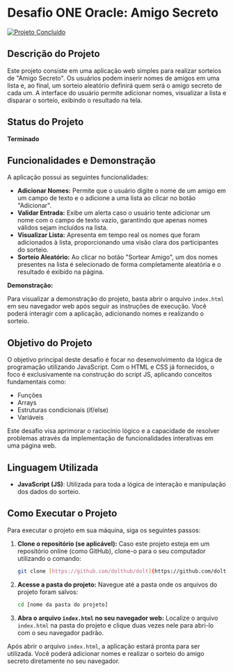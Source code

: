 # Desafio ONE Oracle: Amigo Secreto

[![Projeto Concluído](https://img.shields.io/badge/Status-Conclu%C3%ADdo-brightgreen.svg?style=flat-square)](https://img.shields.io/badge/Status-Conclu%C3%ADdo-brightgreen.svg?style=flat-square)

## Descrição do Projeto

Este projeto consiste em uma aplicação web simples para realizar sorteios de "Amigo Secreto". Os usuários podem inserir nomes de amigos em uma lista e, ao final, um sorteio aleatório definirá quem será o amigo secreto de cada um. A interface do usuário permite adicionar nomes, visualizar a lista e disparar o sorteio, exibindo o resultado na tela.

## Status do Projeto

**Terminado**

## Funcionalidades e Demonstração

A aplicação possui as seguintes funcionalidades:

* **Adicionar Nomes:** Permite que o usuário digite o nome de um amigo em um campo de texto e o adicione a uma lista ao clicar no botão "Adicionar".
* **Validar Entrada:** Exibe um alerta caso o usuário tente adicionar um nome com o campo de texto vazio, garantindo que apenas nomes válidos sejam incluídos na lista.
* **Visualizar Lista:** Apresenta em tempo real os nomes que foram adicionados à lista, proporcionando uma visão clara dos participantes do sorteio.
* **Sorteio Aleatório:** Ao clicar no botão "Sortear Amigo", um dos nomes presentes na lista é selecionado de forma completamente aleatória e o resultado é exibido na página.

**Demonstração:**

Para visualizar a demonstração do projeto, basta abrir o arquivo `index.html` em seu navegador web após seguir as instruções de execução. Você poderá interagir com a aplicação, adicionando nomes e realizando o sorteio.

## Objetivo do Projeto

O objetivo principal deste desafio é focar no desenvolvimento da lógica de programação utilizando JavaScript. Com o HTML e CSS já fornecidos, o foco é exclusivamente na construção do script JS, aplicando conceitos fundamentais como:

* Funções
* Arrays
* Estruturas condicionais (if/else)
* Variáveis

Este desafio visa aprimorar o raciocínio lógico e a capacidade de resolver problemas através da implementação de funcionalidades interativas em uma página web.

## Linguagem Utilizada

* **JavaScript (JS)**: Utilizada para toda a lógica de interação e manipulação dos dados do sorteio.

## Como Executar o Projeto

Para executar o projeto em sua máquina, siga os seguintes passos:

1.  **Clone o repositório (se aplicável):** Caso este projeto esteja em um repositório online (como GitHub), clone-o para o seu computador utilizando o comando:
    ```bash
    git clone [https://github.com/dolthub/dolt](https://github.com/dolthub/dolt)
    ```
2.  **Acesse a pasta do projeto:** Navegue até a pasta onde os arquivos do projeto foram salvos:
    ```bash
    cd [nome da pasta do projeto]
    ```
3.  **Abra o arquivo `index.html` no seu navegador web:** Localize o arquivo `index.html` na pasta do projeto e clique duas vezes nele para abri-lo com o seu navegador padrão.

Após abrir o arquivo `index.html`, a aplicação estará pronta para ser utilizada. Você poderá adicionar nomes e realizar o sorteio do amigo secreto diretamente no seu navegador.